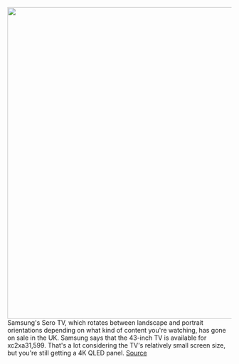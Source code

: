 <img src='https://cdn.vox-cdn.com/thumbor/ZlcngDa-1Di04AhLGRKEnPAXAcA=/0x0:1941x1211/1200x0/filters:focal(0x0:1941x1211):no_upscale()/cdn.vox-cdn.com/uploads/chorus_asset/file/19575515/SamsungSero.jpg' width='700px' /><br/>
Samsung's Sero TV, which rotates between landscape and portrait orientations depending on what kind of content you're watching, has gone on sale in the UK. Samsung says that the 43-inch TV is available for xc2xa31,599. That's a lot considering the TV's relatively small screen size, but you're still getting a 4K QLED panel.
<a href='https://www.theverge.com/2020/6/1/21276691/samsung-sero-portrait-landscape-tv-uk-price-release-date'> Source <a/>